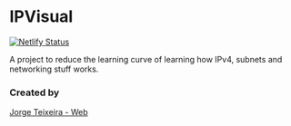 # IPVisual
[![Netlify Status](https://api.netlify.com/api/v1/badges/8419b3f3-4078-4870-98a2-09831ba9ee43/deploy-status)](https://app.netlify.com/sites/ipvisual/deploys)

A project to reduce the learning curve of learning how IPv4, subnets and networking stuff works.

### Created by
[Jorge Teixeira - Web](https://jorgeteixeira.es)
